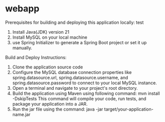 # webapp



Prerequisites for building and deploying this application locally: 
test


1. Install Java(JDK) version 21 
2. Install MySQL on your local machine
3. use Spring Initializer to generate a Spring Boot project or set it up manually.

Build and Deploy Instructions:

1. Clone the application source code 
2. Configure the MySQL database connection properties like spring.datasource.url, spring.datasource.username, and    spring.datasource.password to connect to your local MySQL instance.
3. Open a terminal and navigate to your project's root directory.
4. Build the application using Maven using following command: 
    mvn install -DskipTests 
   This command will compile your code, run tests, and package your application into a JAR.
5. Run the jar file using the command: 
   java -jar target/your-application-name.jar
   
   

